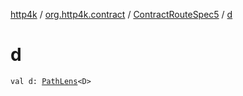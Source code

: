 [http4k](../../index.md) / [org.http4k.contract](../index.md) / [ContractRouteSpec5](index.md) / [d](./d.md)

# d

`val d: `[`PathLens`](../../org.http4k.lens/-path-lens/index.md)`<D>`